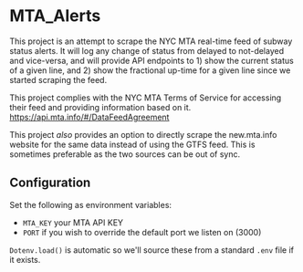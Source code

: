 # MTA_Alerts
This project is an attempt to scrape the NYC MTA real-time feed of subway status alerts.
It will log any change of status from delayed to not-delayed and vice-versa, and will
provide API endpoints to 1) show the current status of a given line, and 2) show the
fractional up-time for a given line since we started scraping the feed.

This project complies with the NYC MTA Terms of Service for accessing their feed and
providing information based on it.
https://api.mta.info/#/DataFeedAgreement

This project _also_ provides an option to directly scrape the new.mta.info website for
the same data instead of using the GTFS feed.  This is sometimes preferable as the two
sources can be out of sync.


## Configuration
Set the following as environment variables:

  * `MTA_KEY` your MTA API KEY
  * `PORT` if you wish to override the default port we listen on (3000)

`Dotenv.load()` is automatic so we'll source these from a standard `.env` file if it exists.
